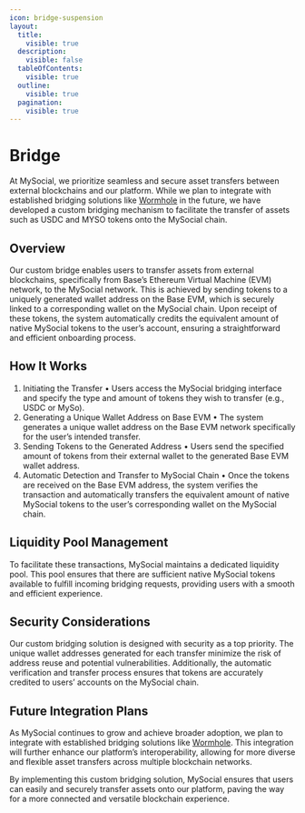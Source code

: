 ```yaml
---
icon: bridge-suspension
layout:
  title:
    visible: true
  description:
    visible: false
  tableOfContents:
    visible: true
  outline:
    visible: true
  pagination:
    visible: true
---
```


# Bridge

At MySocial, we prioritize seamless and secure asset transfers between external blockchains and our platform. While we plan to integrate with established bridging solutions like [Wormhole](https://wormhole.com/) in the future, we have developed a custom bridging mechanism to facilitate the transfer of assets such as USDC and MYSO tokens onto the MySocial chain.

## Overview

Our custom bridge enables users to transfer assets from external blockchains, specifically from Base’s Ethereum Virtual Machine (EVM) network, to the MySocial network. This is achieved by sending tokens to a uniquely generated wallet address on the Base EVM, which is securely linked to a corresponding wallet on the MySocial chain. Upon receipt of these tokens, the system automatically credits the equivalent amount of native MySocial tokens to the user’s account, ensuring a straightforward and efficient onboarding process.

## How It Works

1.	Initiating the Transfer
•	Users access the MySocial bridging interface and specify the type and amount of tokens they wish to transfer (e.g., USDC or MySo).
2.	Generating a Unique Wallet Address on Base EVM
•	The system generates a unique wallet address on the Base EVM network specifically for the user’s intended transfer.
3.	Sending Tokens to the Generated Address
•	Users send the specified amount of tokens from their external wallet to the generated Base EVM wallet address.
4.	Automatic Detection and Transfer to MySocial Chain
•	Once the tokens are received on the Base EVM address, the system verifies the transaction and automatically transfers the equivalent amount of native MySocial tokens to the user’s corresponding wallet on the MySocial chain.

## Liquidity Pool Management

To facilitate these transactions, MySocial maintains a dedicated liquidity pool. This pool ensures that there are sufficient native MySocial tokens available to fulfill incoming bridging requests, providing users with a smooth and efficient experience.

## Security Considerations

Our custom bridging solution is designed with security as a top priority. The unique wallet addresses generated for each transfer minimize the risk of address reuse and potential vulnerabilities. Additionally, the automatic verification and transfer process ensures that tokens are accurately credited to users’ accounts on the MySocial chain.

## Future Integration Plans

As MySocial continues to grow and achieve broader adoption, we plan to integrate with established bridging solutions like [Wormhole](https://wormhole.com/). This integration will further enhance our platform’s interoperability, allowing for more diverse and flexible asset transfers across multiple blockchain networks.

By implementing this custom bridging solution, MySocial ensures that users can easily and securely transfer assets onto our platform, paving the way for a more connected and versatile blockchain experience.
